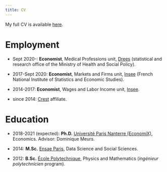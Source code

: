 ```yaml
---
title: CV
---
```

My full CV is available [here](CV.pdf).

# Employment

* Sept 2020-: **Economist**, Medical Professions unit, [Drees](https://drees.solidarites-sante.gouv.fr/etudes-et-statistiques/) (statistical and research office of the Ministry of Health and Social Policy).

* 2017-Sept 2020: **Economist**, Markets and Firms unit, [Insee](https://insee.fr/fr/accueil) (French National Institute of Statistics and Economic Studies).

* 2014-2017: **Economist**, Wages and Labor Income unit, [Insee](https://insee.fr/fr/accueil).

* since 2014: [Crest](http://crest.science/) affiliate.


# Education

* 2018-2021 (expected): **Ph.D.** [Université Paris Nanterre (EconomiX)](https://economix.fr/en), Economics. Advisor: Dominique Meurs.

* 2014: **M.Sc.** [Ensae Paris](https://www.ensae.fr/), Data Science and Social Sciences.

* 2012: **B.Sc.** [École Polytechnique](https://www.polytechnique.edu/), Physics and Mathematics (*ingénieur polytechnicien* program).
